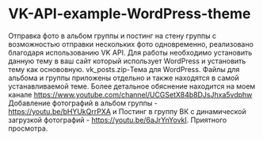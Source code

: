 # VK-API-example-WordPress-theme
Отправка фото в альбом группы и постинг на стену группы с возможностью отправки нескольких фото одновременно, реализовано благодаря использованию VK API. Для работы необходимо установить данную тему в ваш сайт который использует WordPress и установить тему как основовную.
vk_posts.zip-Тема для WordPress.
Файлы для альбома и группы приложены отдельно и также находятся в самой устанавливаемой теме.
Более детальное обяснение находится на моем канале https://www.youtube.com/channel/UCGSetX84b8DJsJhxa5vdphw
Добавление фотографий в альбом группы - https://youtu.be/bHYUkQrrPXA и 
Постинг в группу ВК с динамической загрузкой фотографий - https://youtu.be/6aJrYnYovkI. Приятного просмотра.

